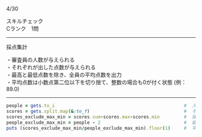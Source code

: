 4/30
 
スキルチェック  
Cランク　1問  
 
-------------------------------------------
採点集計  
 
・審査員の人数が与えられる  
・それぞれが出した点数が与えられる    
・最高と最低点数を除き、全員の平均点数を出力  
・平均点数は小数点第二位以下を切り捨て、整数の場合も0が付く状態 (例：89.0)  
   
 
-------------------------------------------
 
```ruby
people = gets.to_i                                                #  人数取得
scores = gets.split.map(&:to_f)                                   #  それぞれの得点取得
scores_exclude_max_min = scores.sum-scores.max-scores.min         #  採点合計-最高得点-最低得点
people_exclude_max_min = people - 2                               #  総人数-最高得点の審査員-最低得点の審査員
puts (scores_exclude_max_min/people_exclude_max_min).floor(1)     #  平均得点を求め、小数点第二位以下を切り捨てる
```
